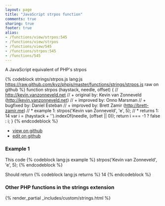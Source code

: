 ```yaml
---
layout: page
title: "JavaScript strpos function"
comments: true
sharing: true
footer: true
alias:
- /functions/view/strpos:545
- /functions/view/strpos
- /functions/view/545
- /functions/strpos:545
- /functions/545
---
```

<!-- Generated by Rakefile:build -->
A JavaScript equivalent of PHP's strpos

{% codeblock strings/strpos.js lang:js https://raw.github.com/kvz/phpjs/master/functions/strings/strpos.js raw on github %}
function strpos (haystack, needle, offset) {
  // http://kevin.vanzonneveld.net
  // +   original by: Kevin van Zonneveld (http://kevin.vanzonneveld.net)
  // +   improved by: Onno Marsman
  // +   bugfixed by: Daniel Esteban
  // +   improved by: Brett Zamir (http://brett-zamir.me)
  // *     example 1: strpos('Kevin van Zonneveld', 'e', 5);
  // *     returns 1: 14
  var i = (haystack + '').indexOf(needle, (offset || 0));
  return i === -1 ? false : i;
}
{% endcodeblock %}

 - [view on github](https://github.com/kvz/phpjs/blob/master/functions/strings/strpos.js)
 - [edit on github](https://github.com/kvz/phpjs/edit/master/functions/strings/strpos.js)

### Example 1
This code
{% codeblock lang:js example %}
strpos('Kevin van Zonneveld', 'e', 5);
{% endcodeblock %}

Should return
{% codeblock lang:js returns %}
14
{% endcodeblock %}


### Other PHP functions in the strings extension
{% render_partial _includes/custom/strings.html %}
